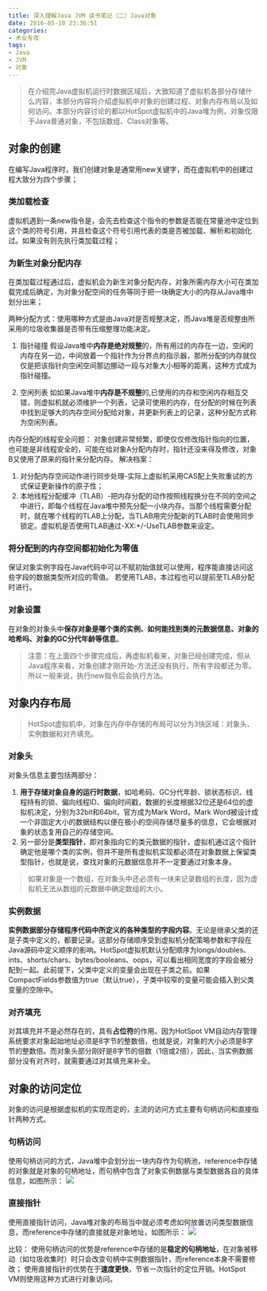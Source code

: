 ```yaml
---
title: 深入理解Java JVM 读书笔记（二）Java对象  
date: 2016-05-10 23:36:51
categories:
- 术业专攻
tags:
- Java
- JVM
- 对象
---
```

>在介绍完Java虚拟机运行时数据区域后，大致知道了虚拟机各部分存储什么内容，本部分内容将介绍虚拟机中对象的创建过程、对象内存布局以及如何访问。本部分内容讨论的都以HotSpot虚拟机中的Java堆为例，对象仅限于Java普通对象，不包括数组、Class对象等。
<!-- more -->

## 对象的创建
在编写Java程序时，我们创建对象是通常用new关键字，而在虚拟机中的创建过程大致分为四个步骤；

### 类加载检查 
虚拟机遇到一条new指令是，会先去检查这个指令的参数是否能在常量池中定位到这个类的符号引用，并且检查这个符号引用代表的类是否被加载、解析和初始化过。如果没有则先执行类加载过程；

### 为新生对象分配内存
在类加载过程通过后，虚拟机会为新生对象分配内存，对象所需内存大小可在类加载完成后确定，为对象分配空间的任务等同于把一块确定大小的内存从Java堆中划分出来；

两种分配方式：使用哪种方式是由Java对是否规整决定，而Java堆是否规整由所采用的垃圾收集器是否带有压缩整理功能决定。
1. 指针碰撞
假设Java堆中**内存是绝对规整**的，所有用过的内存在一边，空闲的内存在另一边，中间放着一个指针作为分界点的指示器，那所分配的内存就仅仅是把该指针向空闲空间那边挪动一段与对象大小相等的距离，这种方式成为指针碰撞。

2. 空闲列表
如如果Java堆中**内存是不规整**的,已使用的内存和空闲内存相互交错，则虚拟机就必须维护一个列表，记录可使用的内存，在分配的时候在列表中找到足够大的内存空间分配给对象，并更新列表上的记录，这种分配方式称为空闲列表。

内存分配的线程安全问题：
对象创建非常频繁，即使仅仅修改指针指向的位置，也可能是非线程安全的，可能在给对象A分配内存时，指针还没来得及修改，对象B又使用了原来的指针来分配内存。
解决档案：
1. 对分配内存空间动作进行同步处理-实际上虚拟机采用CAS配上失败重试的方式保证更新操作的原子性；
2. 本地线程分配缓冲（TLAB）-把内存分配的动作按照线程换分在不同的空间之中进行，即每个线程在Java堆中预先分配一小块内存。当那个线程需要分配时，就在哪个线程的TLAB上分配，当TLAB用完分配新的TLAB时会使用同步锁定。虚拟机是否使用TLAB通过-XX:+/-UseTLAB参数来设定。

### 将分配到的内存空间都初始化为零值
保证对象实例字段在Java代码中可以不赋初始值就可以使用，程序能直接访问这些字段的数据类型所对应的零值。
若使用TLAB，本过程也可以提前至TLAB分配时进行。

### 对象设置
在对象的对象头中**保存对象是哪个类的实例、如何能找到类的元数据信息、对象的哈希吗、对象的GC分代年龄等信息**。

>注意：在上面四个步骤完成后，再虚拟机看来，对象已经创建完成，但从Java程序来看，对象创建才刚开始-<init>方法还没有执行，所有字段都还为零。所以一般来说，执行new指令后会执行<init>方法。

## 对象内存布局
>HotSpot虚拟机中，对象在内存中存储的布局可以分为3快区域：对象头、实例数据和对齐填充。

### 对象头
对象头信息主要包括两部分：
1. **用于存储对象自身的运行时数据**，如哈希码、GC分代年龄、锁状态标识、线程持有的锁、偏向线程ID、偏向时间戳，数据的长度根据32位还是64位的虚拟机决定，分别为32bit和64bit，官方成为Mark Word，Mark Word被设计成一个非固定大小的数据结构以便在极小的空间存储尽量多的信息，它会根据对象的状态复用自己的存储空间。
2. 另一部分是**类型指针**，即对象指向它的类元数据的指针，虚拟机通过这个指针确定他是哪个类的实例，但并不是所有虚拟机实现都必须在对象数据上保留类型指针，也就是说，查找对象的元数据信息并不一定要通过对象本身。

>如果对象是一个数组，在对象头中还必须有一块来记录数组的长度，因为虚拟机无法从数组的元数据中确定数组的大小。

### 实例数据
**实例数据部分存储程序代码中所定义的各种类型的字段内容**。无论是继承父类的还是子类中定义的，都要记录。这部分存储顺序受到虚拟机分配策略参数和字段在Java源码中定义顺序的影响。HotSpot虚拟机默认分配顺序为longs/doubles、ints、shorts/chars、bytes/booleans、oops，可以看出相同宽度的字段会被分配到一起。此前提下，父类中定义的变量会出现在子类之前。如果CompactFields参数值为true（默认true），子类中较窄的变量可能会插入到父类变量的空隙中。

### 对齐填充
对其填充并不是必然存在的，具有**占位符**的作用。因为HotSpot VM自动内存管理系统要求对象起始地址必须是8字节的整数倍，也就是说，对象的大小必须是8字节的整数倍。而对象头部分刚好是8字节的倍数（1倍或2倍），因此，当实例数据部分没有对齐时，就需要通过对其填充来补全。

## 对象的访问定位
对象的访问是根据虚拟机的实现而定的，主流的访问方式主要有句柄访问和直接指针两种方式。
### 句柄访问
使用句柄访问的方式，Java堆中会划分出一块内存作为句柄池，reference中存储的对象就是对象的句柄地址，而句柄中包含了对象实例数据与类型数据各自的具体信息，如图所示：
![](http://ww2.sinaimg.cn/large/b36cd9dbgw1f3y8p4xzp1j20cg05q3z6.jpg)

### 直接指针
使用直接指针访问，Java堆对象的布局当中就必须考虑如何放置访问类型数据信息，而reference中存储的直接就是对象地址，如图所示：
![](http://ww3.sinaimg.cn/large/b36cd9dbgw1f3y8pj7gwkj20dk064dg0.jpg)

比较：
使用句柄访问的优势是reference中存储的是**稳定的句柄地址**，在对象被移动（如垃圾收集时）时只会改变句柄中实例数据指针，而reference本身不需要修改；
使用直接指针的优势在于**速度更快**，节省一次指针的定位开销。HotSpot VM则使用这种方式进行对象访问。
